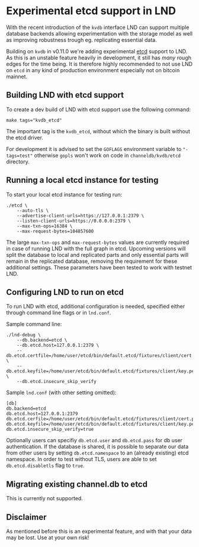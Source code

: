 # Experimental etcd support in LND

With the recent introduction of the `kvdb` interface LND can support multiple
database backends allowing experimentation with the storage model as well as
improving robustness trough eg. replicating essential data.

Building on `kvdb` in v0.11.0 we're adding experimental [etcd](https://etcd.io)
support to LND. As this is an unstable feature heavily in development, it still
has *many* rough edges for the time being. It is therefore highly recommended to
not use LND on `etcd` in any kind of production environment especially not
on bitcoin mainnet.

## Building LND with etcd support

To create a dev build of LND with etcd support use the following command:

```
make tags="kvdb_etcd"
```

The important tag is the `kvdb_etcd`, without which the binary is built without
the etcd driver.

For development it is advised to set the `GOFLAGS` environment variable to 
`"-tags=test"` otherwise `gopls` won't work on code in `channeldb/kvdb/etcd`
directory.

## Running a local etcd instance for testing

To start your local etcd instance for testing run:

```
./etcd \
    --auto-tls \
    --advertise-client-urls=https://127.0.0.1:2379 \
    --listen-client-urls=https://0.0.0.0:2379 \
    --max-txn-ops=16384 \
    --max-request-bytes=104857600
```

The large `max-txn-ops` and `max-request-bytes` values are currently required in
case of running LND with the full graph in etcd. Upcoming versions will split
the database to local and replicated parts and only essential parts will remain
in the replicated database, removing the requirement for these additional 
settings. These parameters have been tested to work with testnet LND.

## Configuring LND to run on etcd

To run LND with etcd, additional configuration is needed, specified either
through command line flags or in `lnd.conf`.

Sample command line:

```
./lnd-debug \
    --db.backend=etcd \
    --db.etcd.host=127.0.0.1:2379 \
    --db.etcd.certfile=/home/user/etcd/bin/default.etcd/fixtures/client/cert.pem \
    --db.etcd.keyfile=/home/user/etcd/bin/default.etcd/fixtures/client/key.pem \
    --db.etcd.insecure_skip_verify
```

Sample `lnd.conf` (with other setting omitted):

```
[db]
db.backend=etcd
db.etcd.host=127.0.0.1:2379
db.etcd.cerfile=/home/user/etcd/bin/default.etcd/fixtures/client/cert.pem
db.etcd.keyfile=/home/user/etcd/bin/default.etcd/fixtures/client/key.pem
db.etcd.insecure_skip_verify=true
```

Optionally users can specifiy `db.etcd.user` and `db.etcd.pass` for db user
authentication. If the database is shared, it is possible to separate our data
from other users by setting `db.etcd.namespace` to an (already existing) etcd
namespace. In order to test without TLS, users are able to set `db.etcd.disabletls`
flag to `true`.

## Migrating existing channel.db to etcd

This is currently not supported.

## Disclaimer

As mentioned before this is an experimental feature, and with that your data
may be lost. Use at your own risk!
